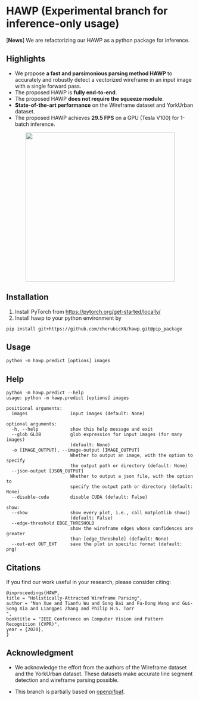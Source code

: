 # HAWP (Experimental branch for inference-only usage)

[**News**] We are refactorizing our HAWP as a python package for inference. 

## Highlights
- We propose **a fast and parsimonious parsing method HAWP** to accurately and robustly detect a vectorized wireframe in an input image with a single forward pass.
- The proposed HAWP is **fully end-to-end**.
- The proposed HAWP **does not require the squeeze module**.
- **State-of-the-art performance** on the Wireframe dataset and YorkUrban dataset.
- The proposed HAWP achieves **29.5 FPS** on a GPU (Tesla V100) for 1-batch inference.

<p align="center">
<img src="figures/teaser.png" height="400" >
<p>

## Installation
1. Install PyTorch from https://pytorch.org/get-started/locally/
2. Install hawp to your python environment by
```
pip install git+https://github.com/cherubicXN/hawp.git@pip_package
```

## Usage
```
python -m hawp.predict [options] images
```
## Help
```
python -m hawp.predict --help
usage: python -m hawp.predict [options] images

positional arguments:
  images                input images (default: None)

optional arguments:
  -h, --help            show this help message and exit
  --glob GLOB           glob expression for input images (for many images)
                        (default: None)
  -o [IMAGE_OUTPUT], --image-output [IMAGE_OUTPUT]
                        Whether to output an image, with the option to specify
                        the output path or directory (default: None)
  --json-output [JSON_OUTPUT]
                        Whether to output a json file, with the option to
                        specify the output path or directory (default: None)
  --disable-cuda        disable CUDA (default: False)

show:
  --show                show every plot, i.e., call matplotlib show()
                        (default: False)
  --edge-threshold EDGE_THRESHOLD
                        show the wireframe edges whose confidences are greater
                        than [edge_threshold] (default: None)
  --out-ext OUT_EXT     save the plot in specific format (default: png)
```
## Citations
If you find our work useful in your research, please consider citing:
```
@inproceedings{HAWP,
title = "Holistically-Attracted Wireframe Parsing",
author = "Nan Xue and Tianfu Wu and Song Bai and Fu-Dong Wang and Gui-Song Xia and Liangpei Zhang and Philip H.S. Torr
",
booktitle = "IEEE Conference on Computer Vision and Pattern Recognition (CVPR)",
year = {2020},
}
```

## Acknowledgment
- We acknowledge the effort from the authors of the Wireframe dataset and the YorkUrban dataset. These datasets make accurate line segment detection and wireframe parsing possible.

- This branch is partially based on [openpifpaf](https://github.com/openpifpaf/openpifpaf).
